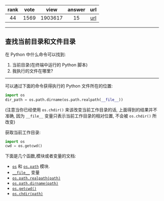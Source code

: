 
| rank | vote | view | answer | url |
|:-:|:-:|:-:|:-:|:-:|
|44|1569|1903617|15| [url](http://stackoverflow.com/questions/5137497/find-current-directory-and-files-directory) |
***

## 查找当前目录和文件目录

在 Python 中什么命令可以找到:

1. 当前目录(在终端中运行的 Python 脚本)
2. 我执行的文件在哪里?

***

可以通过下面的命令获得执行的 Python 文件所在的位置:

```python
import os 
dir_path = os.path.dirname(os.path.realpath(__file__))
```

(注意当你已经使用 `os.chdir()` 来该改变当前工作目录的话, 上面得到的结果并不准确, 因为 `__file__` 变量只表示当前工作目录的相对位置, 不会被 `os.chdir()` 所改变)

获取当前工作目录:

```python
import os
cwd = os.getcwd()
```

下面是几个函数,模块或者变量的文档:

* [`os`](https://docs.python.org/library/os.html) 和 [`os.path`](https://docs.python.org/library/os.path.html#module-os.path) 模块.
* [`__file__`](https://docs.python.org/reference/datamodel.html) 变量
* [`os.path.realpath(path)`](https://docs.python.org/library/os.path.html#os.path.realpath)
* [`os.path.dirname(path)`](https://docs.python.org/library/os.path.html#os.path.dirname)
* [`os.getcwd()`](https://docs.python.org/library/os.html#os.getcwd)
* [`os.chdir(path)`](https://docs.python.org/library/os.html#os.chdir)